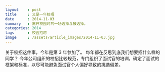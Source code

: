 ```yaml
---
layout    : post
title     : 又是一年校招
date      : 2014-11-03
summary   : 离开校园时的一场选择与被选择。
categories: 2014
tags      : 校园招聘
image     : /assets/article_images/2014-11-03.jpg
---
```


关于校招这件事，今年是第 3 年参加了。
每年都在反思到底我们想要招什么样的同学？
今年公司组织的校招比较规范，专门组织了面试官的培训，确定了面试的框架和标准，以尽可能避免面试官个人偏好导致的挑选偏差。
